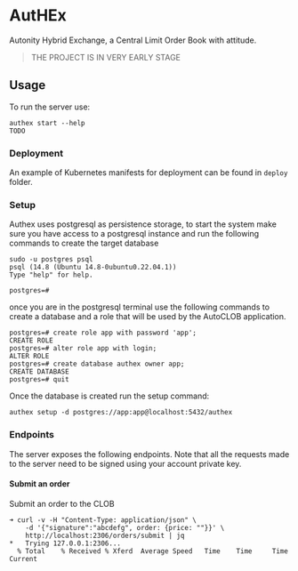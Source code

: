 # AutHEx

Autonity Hybrid Exchange, a Central Limit Order Book with attitude.

> THE PROJECT IS IN VERY EARLY STAGE

## Usage

To run the server use:

```console
authex start --help
TODO
```

### Deployment

An example of Kubernetes manifests for deployment can be found in `deploy` folder.


### Setup

Authex uses postgresql as persistence storage, to start the system make sure you have access to a
postgresql instance and run the following commands to create the target database 

```console 
sudo -u postgres psql 
psql (14.8 (Ubuntu 14.8-0ubuntu0.22.04.1))
Type "help" for help.

postgres=# 
```

once you are in the postgresql terminal use the following commands to create a database and a role that 
will be used by the AutoCLOB application.

```
postgres=# create role app with password 'app'; 
CREATE ROLE
postgres=# alter role app with login;
ALTER ROLE
postgres=# create database authex owner app;
CREATE DATABASE
postgres=# quit
```

Once the database is created run the setup command:

```console
authex setup -d postgres://app:app@localhost:5432/authex
```


### Endpoints

The server exposes the following endpoints. Note that all the requests made to the server need to be signed using your account private key. 

#### Submit an order

Submit an order to the CLOB 

```curl
➜ curl -v -H "Content-Type: application/json" \
    -d '{"signature":"abcdefg", order: {price: ""}}' \
    http://localhost:2306/orders/submit | jq
*   Trying 127.0.0.1:2306...
  % Total    % Received % Xferd  Average Speed   Time    Time     Time  Current
```


